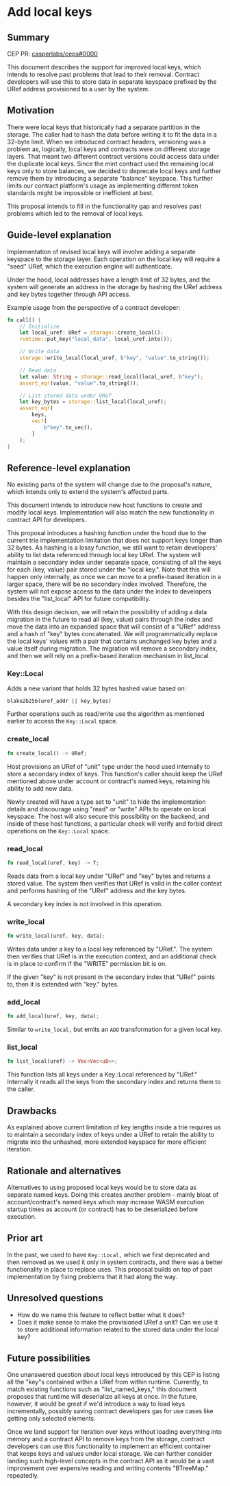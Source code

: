 # Add local keys

## Summary

[summary]: #summary

CEP PR: [casperlabs/ceps#0000](https://github.com/casperlabs/ceps/pull/0000)

This document describes the support for improved local keys, which intends to resolve past problems that lead to their removal. Contract developers will use this to store data in separate keyspace prefixed by the URef address provisioned to a user by the system.

## Motivation

[motivation]: #motivation

There were local keys that historically had a separate partition in the storage. The caller had to hash the data before writing it to fit the data in a 32-byte limit. When we introduced contract headers, versioning was a problem as, logically, local keys and contracts were on different storage layers. That meant two different contract versions could access data under the duplicate local keys.
Since the mint contract used the remaining local keys only to store balances, we decided to deprecate local keys and further remove them by introducing a separate "balance" keyspace. This further limits our contract platform's usage as implementing different token standards might be impossible or inefficient at best.

This proposal intends to fill in the functionality gap and resolves past problems which led to the removal of local keys.

## Guide-level explanation

[guide-level-explanation]: #guide-level-explanation

Implementation of revised local keys will involve adding a separate keyspace to the storage layer. Each operation on the local key will require a "seed" URef, which the execution engine will authenticate.

Under the hood, local addresses have a length limit of 32 bytes, and the system will generate an address in the storage by hashing the URef address and key bytes together through API access.

Example usage from the perspective of a contract developer:

```rust
fn call() {
    // Initialize
    let local_uref: URef = storage::create_local();
    runtime::put_key("local_data", local_uref.into());

    // Write data
    storage::write_local(local_uref, b"key", "value".to_string());

    // Read data
    let value: String = storage::read_local(local_uref, b"key");
    assert_eq!(value, "value".to_string());

    // List stored data under URef
    let key_bytes = storage::list_local(local_uref);
    assert_eq!(
        keys,
        vec![
            b"key".to_vec(),
        ]
    );
}
```

## Reference-level explanation

[reference-level-explanation]: #reference-level-explanation

No existing parts of the system will change due to the proposal's nature, which intends only to extend the system's affected parts.

This document intends to introduce new host functions to create and modify local keys. Implementation will also match the new functionality in contract API for developers.

This proposal introduces a hashing function under the hood due to the current trie implementation limitation that does not support keys longer than 32 bytes. As hashing is a lossy function, we still want to retain developers' ability to list data referenced through local key URef. The system will maintain a secondary index under separate space, consisting of all the keys for each (key, value) pair stored under the "local key.". Note that this will happen only internally, as once we can move to a prefix-based iteration in a larger space, there will be no secondary index involved. Therefore, the system will not expose access to the data under the index to developers besides the "list_local" API for future compatibility.

With this design decision, we will retain the possibility of adding a data migration in the future to read all (key, value) pairs through the index and move the data into an expanded space that will consist of a "URef" address and a hash of "key" bytes concatenated. We will programmatically replace the local keys' values with a pair that contains unchanged key bytes and a value itself during migration. The migration will remove a secondary index, and then we will rely on a prefix-based iteration mechanism in list_local.

### Key::Local

Adds a new variant that holds 32 bytes hashed value based on:

```
blake2b256(uref_addr || key_bytes)
```

Further operations such as read/write use the algorithm as mentioned earlier to access the `Key::Local` space.

### create_local

```rust
fn create_local() -> URef;
```

Host provisions an URef of "unit" type under the hood used internally to store a secondary index of keys. This function's caller should keep the URef mentioned above under account or contract's named keys, retaining his ability to add new data.

Newly created will have a type set to "unit" to hide the implementation details and discourage using "read" or "write" APIs to operate on local keyspace. The host will also secure this possibility on the backend, and inside of these host functions, a particular check will verify and forbid direct operations on the `Key::Local` space.

### read_local

```rust
fn read_local(uref, key) -> T;
```

Reads data from a local key under "URef" and "key" bytes and returns a stored value. The system then verifies that URef is valid in the caller context and performs hashing of the "URef" address and the key bytes.

A secondary key index is not involved in this operation.

### write_local

```rust
fn write_local(uref, key, data);
```

Writes data under a key to a local key referenced by "URef.". The system then verifies that URef is in the execution context, and an additional check is in place to confirm if the "WRITE" permission bit is on.

If the given "key" is not present in the secondary index that "URef" points to, then it is extended with "key." bytes.

### add_local

```rust
fn add_local(uref, key, data);
```

Similar to `write_local,` but emits an `ADD` transformation for a given local key.

### list_local

```rust
fn list_local(uref) -> Vec<Vec<u8>>;
```

This function lists all keys under a Key::Local referenced by "URef." Internally it reads all the keys from the secondary index and returns them to the caller.

## Drawbacks

[drawbacks]: #drawbacks

As explained above current limitation of key lengths inside a trie requires us to maintain a secondary index of keys under a URef to retain the ability to migrate into the unhashed, more extended keyspace for more efficient iteration.

## Rationale and alternatives

[rationale-and-alternatives]: #rationale-and-alternatives

Alternatives to using proposed local keys would be to store data as separate named keys. Doing this creates another problem - mainly bloat of account/contract's named keys which may increase WASM execution startup times as account (or contract) has to be deserialized before execution.

## Prior art

[prior-art]: #prior-art

In the past, we used to have `Key::Local,` which we first deprecated and then removed as we used it only in system contracts, and there was a better functionality in place to replace uses. This proposal builds on top of past implementation by fixing problems that it had along the way.

## Unresolved questions

[unresolved-questions]: #unresolved-questions

- How do we name this feature to reflect better what it does? 
- Does it make sense to make the provisioned URef a unit? Can we use it to store additional information related to the stored data under the local key?

## Future possibilities

[future-possibilities]: #future-possibilities

One unanswered question about local keys introduced by this CEP is listing all the "key"s contained within a URef from within runtime. Currently, to match existing functions such as "list_named_keys," this document proposes that runtime will deserialize all keys at once. In the future, however, it would be great if we'd introduce a way to load keys incrementally, possibly saving contract developers gas for use cases like getting only selected elements.

Once we land support for iteration over keys without loading everything into memory and a contract API to remove keys from the storage, contract developers can use this functionality to implement an efficient container that keeps keys and values under local storage. We can further consider landing such high-level concepts in the contract API as it would be a vast improvement over expensive reading and writing contents "BTreeMap." repeatedly.
